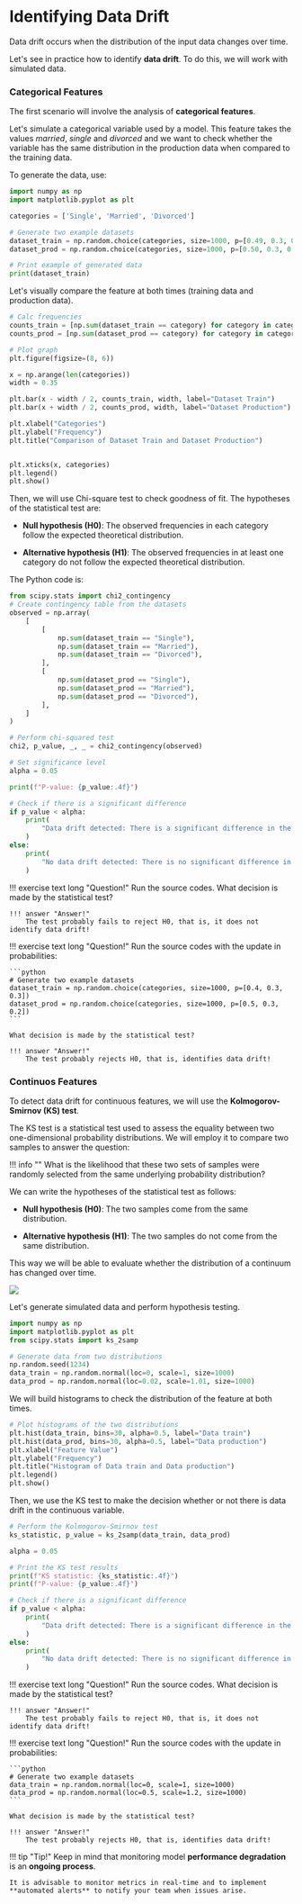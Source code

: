 # Identifying Data Drift

Data drift occurs when the distribution of the input data changes over time.

Let's see in practice how to identify **data drift**. To do this, we will work with simulated data.

### Categorical Features

The first scenario will involve the analysis of **categorical features**.

Let's simulate a categorical variable used by a model. This feature takes the values *married*, *single* and *divorced* and we want to check whether the variable has the same distribution in the production data when compared to the training data.

To generate the data, use:

```python
import numpy as np
import matplotlib.pyplot as plt

categories = ['Single', 'Married', 'Divorced']

# Generate two example datasets
dataset_train = np.random.choice(categories, size=1000, p=[0.49, 0.3, 0.21])
dataset_prod = np.random.choice(categories, size=1000, p=[0.50, 0.3, 0.2])

# Print example of generated data
print(dataset_train)
```

Let's visually compare the feature at both times (training data and production data).

```python
# Calc frequencies
counts_train = [np.sum(dataset_train == category) for category in categories]
counts_prod = [np.sum(dataset_prod == category) for category in categories]

# Plot graph
plt.figure(figsize=(8, 6))

x = np.arange(len(categories))
width = 0.35

plt.bar(x - width / 2, counts_train, width, label="Dataset Train")
plt.bar(x + width / 2, counts_prod, width, label="Dataset Production")

plt.xlabel("Categories")
plt.ylabel("Frequency")
plt.title("Comparison of Dataset Train and Dataset Production")


plt.xticks(x, categories)
plt.legend()
plt.show()
```

Then, we will use Chi-square test to check goodness of fit. The hypotheses of the statistical test are:

- **Null hypothesis (H0)**: The observed frequencies in each category follow the expected theoretical distribution.

- **Alternative hypothesis (H1)**: The observed frequencies in at least one category do not follow the expected theoretical distribution.

The Python code is:

```python
from scipy.stats import chi2_contingency
# Create contingency table from the datasets
observed = np.array(
    [
        [
            np.sum(dataset_train == "Single"),
            np.sum(dataset_train == "Married"),
            np.sum(dataset_train == "Divorced"),
        ],
        [
            np.sum(dataset_prod == "Single"),
            np.sum(dataset_prod == "Married"),
            np.sum(dataset_prod == "Divorced"),
        ],
    ]
)

# Perform chi-squared test
chi2, p_value, _, _ = chi2_contingency(observed)

# Set significance level
alpha = 0.05

print(f"P-value: {p_value:.4f}")

# Check if there is a significant difference
if p_value < alpha:
    print(
        "Data drift detected: There is a significant difference in the categorical variable distribution."
    )
else:
    print(
        "No data drift detected: There is no significant difference in the categorical variable distribution."
    )

```

!!! exercise text long "Question!"
    Run the source codes. What decision is made by the statistical test?

    !!! answer "Answer!"
        The test probably fails to reject H0, that is, it does not identify data drift!

!!! exercise text long "Question!"
    Run the source codes with the update in probabilities:
    
    ```python
    # Generate two example datasets
    dataset_train = np.random.choice(categories, size=1000, p=[0.4, 0.3, 0.3])
    dataset_prod = np.random.choice(categories, size=1000, p=[0.5, 0.3, 0.2])
    ```
    
    What decision is made by the statistical test?

    !!! answer "Answer!"
        The test probably rejects H0, that is, identifies data drift!

### Continuos Features

To detect data drift for continuous features, we will use the **Kolmogorov-Smirnov (KS) test**.

The KS test is a statistical test used to assess the equality between two one-dimensional probability distributions. We will employ it to compare two samples to answer the question:

!!! info ""
    What is the likelihood that these two sets of samples were randomly selected from the same underlying probability distribution?

We can write the hypotheses of the statistical test as follows:

- **Null hypothesis (H0)**: The two samples come from the same distribution.

- **Alternative hypothesis (H1)**: The two samples do not come from the same distribution.

This way we will be able to evaluate whether the distribution of a continuum has changed over time.

![](ks_test_ex.png)

Let's generate simulated data and perform hypothesis testing.

```python
import numpy as np
import matplotlib.pyplot as plt
from scipy.stats import ks_2samp

# Generate data from two distributions
np.random.seed(1234)
data_train = np.random.normal(loc=0, scale=1, size=1000)
data_prod = np.random.normal(loc=0.02, scale=1.01, size=1000)
```

We will build histograms to check the distribution of the feature at both times.

```python
# Plot histograms of the two distributions
plt.hist(data_train, bins=30, alpha=0.5, label="Data train")
plt.hist(data_prod, bins=30, alpha=0.5, label="Data production")
plt.xlabel("Feature Value")
plt.ylabel("Frequency")
plt.title("Histogram of Data train and Data production")
plt.legend()
plt.show()
```

Then, we use the KS test to make the decision whether or not there is data drift in the continuous variable.

```python
# Perform the Kolmogorov-Smirnov test
ks_statistic, p_value = ks_2samp(data_train, data_prod)

alpha = 0.05

# Print the KS test results
print(f"KS statistic: {ks_statistic:.4f}")
print(f"P-value: {p_value:.4f}")

# Check if there is a significant difference
if p_value < alpha:
    print(
        "Data drift detected: There is a significant difference in the continuos variable distribution."
    )
else:
    print(
        "No data drift detected: There is no significant difference in the continuos variable distribution."
    )
```

!!! exercise text long "Question!"
    Run the source codes. What decision is made by the statistical test?

    !!! answer "Answer!"
        The test probably fails to reject H0, that is, it does not identify data drift!

!!! exercise text long "Question!"
    Run the source codes with the update in probabilities:
    
    ```python
    # Generate two example datasets
    data_train = np.random.normal(loc=0, scale=1, size=1000)
    data_prod = np.random.normal(loc=0.5, scale=1.2, size=1000)
    ```
    
    What decision is made by the statistical test?

    !!! answer "Answer!"
        The test probably rejects H0, that is, identifies data drift!

!!! tip "Tip!"
    Keep in mind that monitoring model **performance degradation** is an **ongoing process**.
    
    It is advisable to monitor metrics in real-time and to implement **automated alerts** to notify your team when issues arise.